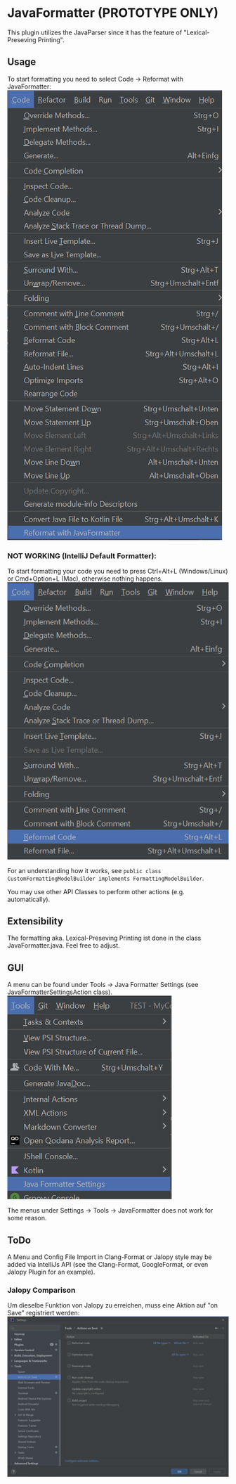 # JavaFormatter (PROTOTYPE ONLY)

This plugin utilizes the JavaParser since it has the feature of "Lexical-Preseving Printing".

## Usage
To start formatting you need to select Code -> Reformat with JavaFormatter:
![img_3.png](img_3.png)

### NOT WORKING (IntelliJ Default Formatter):
To start formatting your code you need to press Ctrl+Alt+L (Windows/Linux) or Cmd+Option+L (Mac), otherwise nothing happens. 
![img.png](img.png)

For an understanding how it works, see `public class CustomFormattingModelBuilder implements FormattingModelBuilder`.

You may use other API Classes to perform other actions (e.g. automatically).

## Extensibility

The formatting aka. Lexical-Preseving Printing ist done in the class JavaFormatter.java. Feel free to adjust.

## GUI
A menu can be found under Tools -> Java Formatter Settings (see JavaFormatterSettingsAction class).
![img_1.png](img_1.png)

The menus under Settings -> Tools -> JavaFormatter does not work for some reason.

## ToDo
A Menu and Config File Import in Clang-Format or Jalopy style may be added via IntelliJs API (see the Clang-Format, GoogleFormat, or even Jalopy Plugin for an example).

### Jalopy Comparison
Um dieselbe Funktion von Jalopy zu erreichen, muss eine Aktion auf "on Save" registriert werden:
![img_2.png](img_2.png)